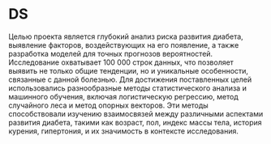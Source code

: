 # DS

Целью проекта является глубокий анализ риска развития диабета, выявление факторов, воздействующих на его появление, а также разработка моделей для точных прогнозов вероятностей. Исследование охватывает 100 000 строк данных, что позволяет выявить не только общие тенденции, но и уникальные особенности, связанные с данной болезнью.
Для достижения поставленных целей использовались разнообразные методы статистического анализа и машинного обучения, включая логистическую регрессию, метод случайного леса и метод опорных векторов. Эти методы способствовали изучению взаимосвязей между различными аспектами развития диабета, такими как возраст, пол, индекс массы тела, история курения, гипертония, и их значимость в контексте исследования.
